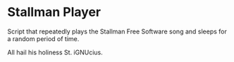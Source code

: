 # Stallman Player
Script that repeatedly plays the Stallman Free Software song and sleeps for a random period of time.

All hail his holiness St. iGNUcius.
